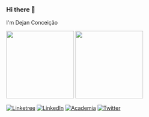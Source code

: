 ### Hi there 👾
I'm Dejan Conceição
<!--
**dejanmc/dejanmc** is a ✨ _special_ ✨ repository because its `README.md` (this file) appears on your GitHub profile.

Here are some ideas to get you started:

- 🔭 I’m currently working on ...
- 🌱 I’m currently learning ...
- 👯 I’m looking to collaborate on ...
- 🤔 I’m looking for help with ...
- 💬 Ask me about ...
- 📫 How to reach me: ...
- 😄 Pronouns: ...
- ⚡ Fun fact: ...
-->
<div>

  <img height="180em" src="https://github-readme-stats.vercel.app/api?username=dejanmc&show_icons=true&theme=algolia"/>
 <img height="180em" src="https://github-readme-stats.vercel.app/api/top-langs/?username=dejanmc&layout=compact&theme=algolia"/>
  
</div>

[![Linketree](https://img.shields.io/badge/linktree-39E09B?style=for-the-badge&logo=linktree&logoColor=white)](https://linktr.ee/dejanmconceicao)
[![LinkedIn](https://img.shields.io/badge/LinkedIn-0077B5?style=for-the-badge&logo=linkedin&logoColor=white)](https://img.shields.io/badge/LinkedIn-0077B5?style=for-the-badge&logo=linkedin&logoColor=white)
[![Academia](https://img.shields.io/badge/Academia-fff?style=for-the-badge&logo=academia&logoColor=black)](https://ufpa.academia.edu/dejanmconceicao)
[![Twitter](https://img.shields.io/badge/Twitter-1DA1F2?style=for-the-badge&logo=twitter&logoColor=white)](https://twitter.com/DeJaNMc)
